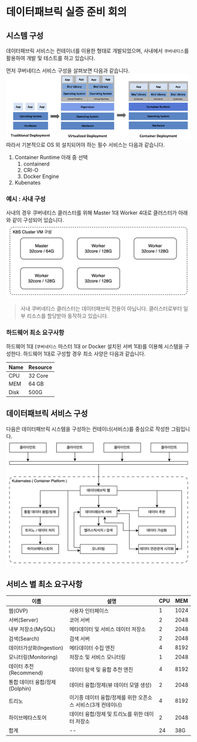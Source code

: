 # 데이터패브릭 실증 준비 회의

## 시스템 구성

데이터패브릭 서비스는 컨테이너를 이용한 형태로 개발되었으며,
사내에서 `쿠버네티스`를 활용하여 개발 및 테스트를 하고 있습니다.

먼저 쿠버네티스 서비스 구성을 살펴보면 다음과 같습니다.
![alt text](image-5.png)
따라서 기본적으로 OS 외 설치되어야 하는 필수 서비스는 다음과 같습니다.

1. Container Runtime 아래 중 선택
   1. containerd
   2. CRI-O
   3. Docker Engine
2. Kubenates

### 예시 : 사내 구성

사내의 경우 쿠버네티스 클러스터를 위해 Master 1대 Worker 4대로 클러스터가 아래와 같이 구성되어 있습니다.
![alt text](image-4.png)

> 사내 쿠버네티스 클러스터는 데이터패브릭 전용이 아닙니다.
> 클러스터로부터 일부 리소스를 할당받아 동작하고 있습니다.

### 하드웨어 최소 요구사항

하드웨어 1대 (`쿠버네티스` 마스터 1대 or Docker 설치된 서버 1대)를 이용해 시스템을 구성한다.
하드웨어 1대로 구성할 경우 최소 사양은 다음과 같습니다.

| Name | Resource |
| ---- | -------- |
| CPU  | 32 Core  |
| MEM  | 64 GB    |
| Disk | 500G     |

## 데이터패브릭 서비스 구성

다음은 데이터패브릭 시스템을 구성하는 컨테이너(서비스)를 중심으로 작성한 그림입니다.
![alt text](image-2.png)

## 서비스 별 최소 요구사항

| 이름                           | 설명                                                         | CPU | MEM  |
| ------------------------------ | ------------------------------------------------------------ | --- | ---- |
| 웹(OVP)                        | 사용자 인터페이스                                            | 1   | 1024 |
| 서버(Server)                   | 코어 서버                                                    | 2   | 2048 |
| 내부 저장소(MySQL)             | 메타데이터 및 서비스 데이터 저장소                           | 2   | 2048 |
| 검색(Search)                   | 검색 서버                                                    | 2   | 2048 |
| 데이터가상화(Ingestion)        | 메타데이터 수집 엔진                                         | 4   | 8192 |
| 모니터링(Monitoring)           | 저장소 및 서비스 모니터링                                    | 1   | 2048 |
| 데이터 추천(Recommend)         | 데이터 탐색 및 융합 추천 엔진                                | 4   | 8192 |
| 통합 데이터 융합/정제(Dolphin) | 데이터 융합/정제(뷰 데이터 모델 생성)                        | 2   | 2048 |
| 트리노                         | 이기종 데이터 융합/정제를 위한 오픈소스 서비스(3개 컨테이너) | 4   | 8192 |
| 하이브메타스토어               | 데이터 융합/정제 및 트리노를 위한 데이터 저장소              | 2   | 2048 |
| 합계                           | --                                                           | 24  | 38G  |
